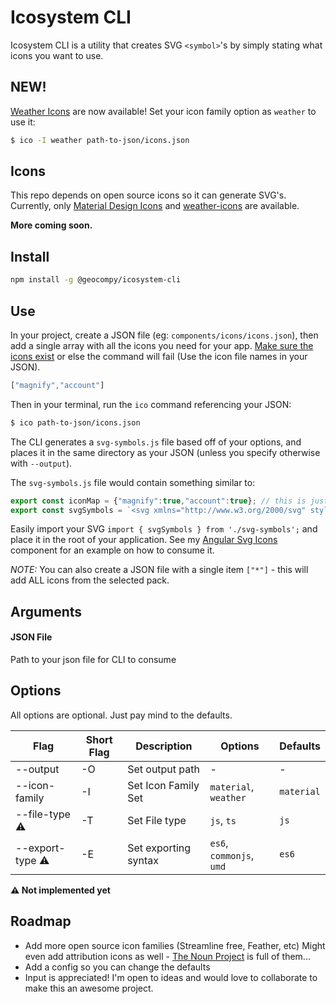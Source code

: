# Icosystem CLI

Icosystem CLI is a utility that creates SVG `<symbol>`'s by simply stating what icons you want to use.

## NEW!

[Weather Icons](https://github.com/erikflowers/weather-icons/) are now available! Set your icon family option as `weather` to use it:

```bash
$ ico -I weather path-to-json/icons.json
```

## Icons

This repo depends on open source icons so it can generate SVG's. Currently, only [Material Design Icons](https://materialdesignicons.com/) and [weather-icons](https://github.com/erikflowers/weather-icons/) are available.

**More coming soon.**

## Install
```bash
npm install -g @geocompy/icosystem-cli
```

## Use

In your project, create a JSON file (eg: `components/icons/icons.json`), then add a single array with all the icons you need for your app. [Make sure the icons exist](https://github.com/geoctrl/icosystem-cli/tree/master/icons) or else the command will fail (Use the icon file names in your JSON).

```javascript
["magnify","account"]
```

Then in your terminal, run the `ico` command referencing your JSON:

```bash
$ ico path-to-json/icons.json
```

The CLI generates a `svg-symbols.js` file based off of your options, and places it in the same directory as your JSON (unless you specify otherwise with `--output`).

The `svg-symbols.js` file would contain something similar to:

```typescript
export const iconMap = {"magnify":true,"account":true}; // this is just a helper if you need it
export const svgSymbols = `<svg xmlns="http://www.w3.org/2000/svg" style="display: none;"><symbol id="magnify">...</symbol><symbol id="account">...</symbol></svg>`;
```

Easily import your SVG `import { svgSymbols } from './svg-symbols';` and place it in the root of your application. See my [Angular Svg Icons](https://github.com/geoctrl/angular-svg-icons) component for an example on how to consume it.

*NOTE:* You can also create a JSON file with a single item `["*"]` - this will add ALL icons from the selected pack.

## Arguments

#### JSON File

Path to your json file for CLI to consume

## Options

All options are optional. Just pay mind to the defaults.

| Flag                   | Short Flag | Description          | Options                  | Defaults
| -----------------------|------------|----------------------|--------------------------|------------
| --output               | -O         | Set output path      | -                        | -
| --icon-family          | -I         | Set Icon Family Set  | `material`, `weather`    | `material`
| --file-type   :warning:| -T         | Set File type        | `js`, `ts`               | `js`
| --export-type :warning:| -E         | Set exporting syntax | `es6`, `commonjs`, `umd` | `es6`

**:warning: Not implemented yet**

## Roadmap

- Add more open source icon families (Streamline free, Feather, etc) Might even add attribution icons as well - [The Noun Project](http://thenounproject.com) is full of them...
- Add a config so you can change the defaults
- Input is appreciated! I'm open to ideas and would love to collaborate to make this an awesome project.
